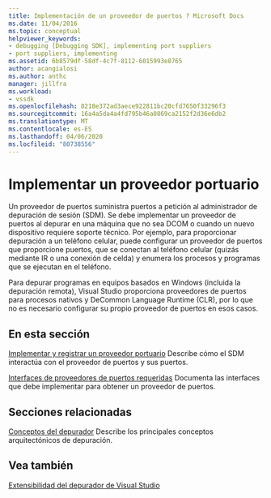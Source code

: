 ```yaml
---
title: Implementación de un proveedor de puertos ? Microsoft Docs
ms.date: 11/04/2016
ms.topic: conceptual
helpviewer_keywords:
- debugging [Debugging SDK], implementing port suppliers
- port suppliers, implementing
ms.assetid: 6b8579df-58df-4c7f-8112-6015993e8765
author: acangialosi
ms.author: anthc
manager: jillfra
ms.workload:
- vssdk
ms.openlocfilehash: 8218e372ad3aece922811bc20cfd7650f33296f3
ms.sourcegitcommit: 16a4a5da4a4fd795b46a0869ca2152f2d36e6db2
ms.translationtype: MT
ms.contentlocale: es-ES
ms.lasthandoff: 04/06/2020
ms.locfileid: "80738556"
---
```

# <a name="implement-a-port-supplier"></a>Implementar un proveedor portuario
Un proveedor de puertos suministra puertos a petición al administrador de depuración de sesión (SDM). Se debe implementar un proveedor de puertos al depurar en una máquina que no sea DCOM o cuando un nuevo dispositivo requiere soporte técnico. Por ejemplo, para proporcionar depuración a un teléfono celular, puede configurar un proveedor de puertos que proporcione puertos, que se conectan al teléfono celular (quizás mediante IR o una conexión de celda) y enumera los procesos y programas que se ejecutan en el teléfono.

 Para depurar programas en equipos basados en Windows (incluida la depuración remota), Visual Studio proporciona proveedores de puertos para procesos nativos y DeCommon Language Runtime (CLR), por lo que no es necesario configurar su propio proveedor de puertos en esos casos.

## <a name="in-this-section"></a>En esta sección
 [Implementar y registrar un proveedor portuario](../../extensibility/debugger/implementing-and-registering-a-port-supplier.md) Describe cómo el SDM interactúa con el proveedor de puertos y sus puertos.

 [Interfaces de proveedores de puertos requeridas](../../extensibility/debugger/required-port-supplier-interfaces.md) Documenta las interfaces que debe implementar para obtener un proveedor de puertos.

## <a name="related-sections"></a>Secciones relacionadas
 [Conceptos del depurador](../../extensibility/debugger/debugger-concepts.md) Describe los principales conceptos arquitectónicos de depuración.

## <a name="see-also"></a>Vea también
 [Extensibilidad del depurador de Visual Studio](../../extensibility/debugger/visual-studio-debugger-extensibility.md)
